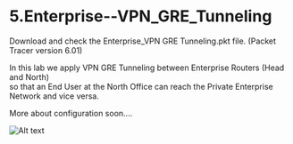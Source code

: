 # 5.Enterprise--VPN_GRE_Tunneling

Download and check the Enterprise_VPN GRE Tunneling.pkt file. (Packet Tracer version 6.01)<br/>

In this lab we apply VPN GRE Tunneling between Enterprise Routers (Head and North)<br/>so that an End User at the North Office can reach the Private Enterprise Network and vice versa.<br/>

More about configuration soon....

![Alt text](https://raw.githubusercontent.com/paulzir/Cisco_Labs/master/5.Enterprise%2BVPN%20GRE%20Tunneling/Enterprise_VPN%20GRE%20Tunneling.jpg)
